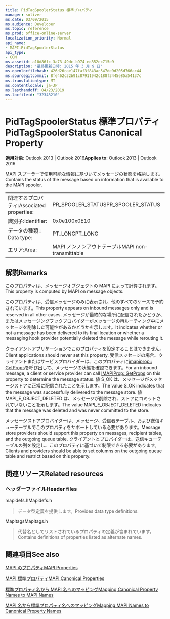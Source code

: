 ```yaml
---
title: PidTagSpoolerStatus 標準プロパティ
manager: soliver
ms.date: 03/09/2015
ms.audience: Developer
ms.topic: reference
ms.prod: office-online-server
localization_priority: Normal
api_name:
- MAPI.PidTagSpoolerStatus
api_type:
- COM
ms.assetid: a10d86fc-3a73-49dc-b974-ed852ec715e9
description: '最終更新日時: 2015 年 3 月 9 日'
ms.openlocfilehash: 426d26cae147faf3f843ac547de9d205d766ac44
ms.sourcegitcommit: 8fe462c32b91c87911942c188f3445e85a54137c
ms.translationtype: MT
ms.contentlocale: ja-JP
ms.lasthandoff: 04/23/2019
ms.locfileid: "32348210"
---
```

# <a name="pidtagspoolerstatus-canonical-property"></a><span data-ttu-id="a6e43-103">PidTagSpoolerStatus 標準プロパティ</span><span class="sxs-lookup"><span data-stu-id="a6e43-103">PidTagSpoolerStatus Canonical Property</span></span>

  
  
<span data-ttu-id="a6e43-104">**適用対象**: Outlook 2013 | Outlook 2016</span><span class="sxs-lookup"><span data-stu-id="a6e43-104">**Applies to**: Outlook 2013 | Outlook 2016</span></span> 
  
<span data-ttu-id="a6e43-105">MAPI スプーラーで使用可能な情報に基づいてメッセージの状態を格納します。</span><span class="sxs-lookup"><span data-stu-id="a6e43-105">Contains the status of the message based on information that is available to the MAPI spooler.</span></span>
  
|||
|:-----|:-----|
|<span data-ttu-id="a6e43-106">関連するプロパティ:</span><span class="sxs-lookup"><span data-stu-id="a6e43-106">Associated properties:</span></span>  <br/> |<span data-ttu-id="a6e43-107">PR_SPOOLER_STATUS</span><span class="sxs-lookup"><span data-stu-id="a6e43-107">PR_SPOOLER_STATUS</span></span>  <br/> |
|<span data-ttu-id="a6e43-108">識別子:</span><span class="sxs-lookup"><span data-stu-id="a6e43-108">Identifier:</span></span>  <br/> |<span data-ttu-id="a6e43-109">0x0e10</span><span class="sxs-lookup"><span data-stu-id="a6e43-109">0x0E10</span></span>  <br/> |
|<span data-ttu-id="a6e43-110">データの種類 : </span><span class="sxs-lookup"><span data-stu-id="a6e43-110">Data type:</span></span>  <br/> |<span data-ttu-id="a6e43-111">PT_LONG</span><span class="sxs-lookup"><span data-stu-id="a6e43-111">PT_LONG</span></span>  <br/> |
|<span data-ttu-id="a6e43-112">エリア:</span><span class="sxs-lookup"><span data-stu-id="a6e43-112">Area:</span></span>  <br/> |<span data-ttu-id="a6e43-113">MAPI ノンノンアウトテーブル</span><span class="sxs-lookup"><span data-stu-id="a6e43-113">MAPI non-transmittable</span></span>  <br/> |
   
## <a name="remarks"></a><span data-ttu-id="a6e43-114">解説</span><span class="sxs-lookup"><span data-stu-id="a6e43-114">Remarks</span></span>

<span data-ttu-id="a6e43-115">このプロパティは、メッセージオブジェクトの MAPI によって計算されます。</span><span class="sxs-lookup"><span data-stu-id="a6e43-115">This property is computed by MAPI on message objects.</span></span>
  
<span data-ttu-id="a6e43-116">このプロパティは、受信メッセージのみに表示され、他のすべてのケースで予約されています。</span><span class="sxs-lookup"><span data-stu-id="a6e43-116">This property appears on inbound messages only and is reserved in all other cases.</span></span> <span data-ttu-id="a6e43-117">メッセージが最終的な場所に配信されたかどうか、またはメッセージングフックプロバイダーがメッセージの再ルーティング中にメッセージを削除した可能性があるかどうかを示します。</span><span class="sxs-lookup"><span data-stu-id="a6e43-117">It indicates whether or not a message has been delivered to its final location or whether a messaging hook provider potentially deleted the message while rerouting it.</span></span>
  
<span data-ttu-id="a6e43-118">クライアントアプリケーションでこのプロパティを設定することはできません。</span><span class="sxs-lookup"><span data-stu-id="a6e43-118">Client applications should never set this property.</span></span> <span data-ttu-id="a6e43-119">受信メッセージの場合、クライアントまたはサービスプロバイダーは、このプロパティに[imapiprop:: GetProps](imapiprop-getprops.md)を呼び出して、メッセージの状態を確認できます。</span><span class="sxs-lookup"><span data-stu-id="a6e43-119">For an inbound message, a client or service provider can call [IMAPIProp::GetProps](imapiprop-getprops.md) on this property to determine the message status.</span></span> <span data-ttu-id="a6e43-120">値 S_OK は、メッセージがメッセージストアに正常に配信されたことを示します。</span><span class="sxs-lookup"><span data-stu-id="a6e43-120">The value S_OK indicates that the message was successfully delivered to the message store.</span></span> <span data-ttu-id="a6e43-121">値 MAPI_E_OBJECT_DELETED は、メッセージが削除され、ストアにコミットされていないことを示します。</span><span class="sxs-lookup"><span data-stu-id="a6e43-121">The value MAPI_E_OBJECT_DELETED indicates that the message was deleted and was never committed to the store.</span></span> 
  
<span data-ttu-id="a6e43-122">メッセージストアプロバイダーは、メッセージ、受信者テーブル、および送信キューテーブルでこのプロパティをサポートしている必要があります。</span><span class="sxs-lookup"><span data-stu-id="a6e43-122">Message store providers should support this property on messages, recipient tables, and the outgoing queue table.</span></span> <span data-ttu-id="a6e43-123">クライアントとプロバイダーは、送信キューテーブルの列を設定し、このプロパティに基づいて制限できる必要があります。</span><span class="sxs-lookup"><span data-stu-id="a6e43-123">Clients and providers should be able to set columns on the outgoing queue table and restrict based on this property.</span></span>
  
## <a name="related-resources"></a><span data-ttu-id="a6e43-124">関連リソース</span><span class="sxs-lookup"><span data-stu-id="a6e43-124">Related resources</span></span>

### <a name="header-files"></a><span data-ttu-id="a6e43-125">ヘッダーファイル</span><span class="sxs-lookup"><span data-stu-id="a6e43-125">Header files</span></span>

<span data-ttu-id="a6e43-126">mapidefs.h</span><span class="sxs-lookup"><span data-stu-id="a6e43-126">Mapidefs.h</span></span>
  
> <span data-ttu-id="a6e43-127">データ型定義を提供します。</span><span class="sxs-lookup"><span data-stu-id="a6e43-127">Provides data type definitions.</span></span>
    
<span data-ttu-id="a6e43-128">Mapitags</span><span class="sxs-lookup"><span data-stu-id="a6e43-128">Mapitags.h</span></span>
  
> <span data-ttu-id="a6e43-129">代替名としてリストされているプロパティの定義が含まれています。</span><span class="sxs-lookup"><span data-stu-id="a6e43-129">Contains definitions of properties listed as alternate names.</span></span>
    
## <a name="see-also"></a><span data-ttu-id="a6e43-130">関連項目</span><span class="sxs-lookup"><span data-stu-id="a6e43-130">See also</span></span>



[<span data-ttu-id="a6e43-131">MAPI のプロパティ</span><span class="sxs-lookup"><span data-stu-id="a6e43-131">MAPI Properties</span></span>](mapi-properties.md)
  
[<span data-ttu-id="a6e43-132">MAPI 標準プロパティ</span><span class="sxs-lookup"><span data-stu-id="a6e43-132">MAPI Canonical Properties</span></span>](mapi-canonical-properties.md)
  
[<span data-ttu-id="a6e43-133">標準プロパティ名から MAPI 名へのマッピング</span><span class="sxs-lookup"><span data-stu-id="a6e43-133">Mapping Canonical Property Names to MAPI Names</span></span>](mapping-canonical-property-names-to-mapi-names.md)
  
[<span data-ttu-id="a6e43-134">MAPI 名から標準プロパティ名へのマッピング</span><span class="sxs-lookup"><span data-stu-id="a6e43-134">Mapping MAPI Names to Canonical Property Names</span></span>](mapping-mapi-names-to-canonical-property-names.md)

